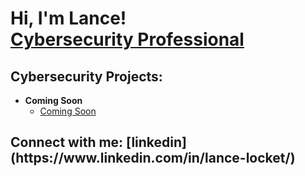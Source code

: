 <h1>Hi, I'm Lance! <br/><a href="[https://www.linkedin.com/in/lance-lockett/]">Cybersecurity Professional</a></h1>

<h2>Cybersecurity Projects:</h2>

- <b>Coming Soon</b>
  - [Coming Soon](LinkGoesHere)



<h2> Connect with me: [linkedin](https://www.linkedin.com/in/lance-locket/) </h2>
